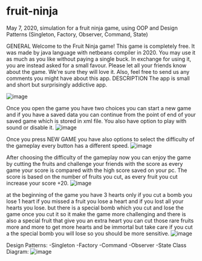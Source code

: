 # fruit-ninja
May 7, 2020, simulation for a fruit ninja game, using OOP and Design Patterns (Singleton, Factory, Observer, Command, State)

GENERAL
Welcome to the Fruit Ninja game! This game is completely free.
It was made by java language with netbeans compiler in 2020.
You may use it as much as you like without paying a single buck. In
exchange for using it, you are instead asked for a small favour. Please
let all your friends know about the game. We're sure they will
love it. Also, feel free to send us any comments you might have
about this app.
DESCRIPTION
The app is small and short but surprisingly addictive app.

![image](https://github.com/user-attachments/assets/846a2e60-028f-4e4c-8844-fe8039eb85d7)

Once you open the game you have two choices you can start a new game and if you have a saved data you can continue from the point of end of your saved game which is stored in xml file.
You also have option to play with sound or disable it.
![image](https://github.com/user-attachments/assets/d05b27ce-9374-4779-9122-fc38226ee172)

Once you press NEW GAME you have also options to select the difficulty of the gameplay every button has a different speed.
![image](https://github.com/user-attachments/assets/73e99fdb-6a5a-44a1-9fa6-ef531ebd7a31)

After choosing the difficulty of the gameplay now you can enjoy the game by cutting the fruits and challenge your friends with the score as every game your score is compared with the high score saved on your pc.
The score is based on the number of fruits you cut, as every fruit you cut increase your score +20.
![image](https://github.com/user-attachments/assets/f07f7bda-6321-4083-a752-92fb5bfda95f)

at the beginning of the game you have 3 hearts only if you cut a bomb you lose 1 heart if you missed a fruit you lose a heart and if you lost all your hearts you lose. but there is a special bomb which you cut and lose the game once you cut it so it make the game more challenging and there is also a special fruit that give you an extra heart you can cut those rare fruits more and more to get more hearts and be immortal but take care if you cut a the special bomb you will lose so you should be more sensitive.
![image](https://github.com/user-attachments/assets/33216c11-fca6-4fbf-b544-6a8fd33e6467)

Design Patterns:
-Singleton -Factory -Command -Observer -State
Class Diagram:
![image](https://github.com/user-attachments/assets/06199cf0-c7ce-48d8-923f-163e98696cb3)
